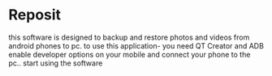 
# Reposit
this software is designed to backup and restore photos and videos from android phones to pc.
to use this application-
you need QT Creator and ADB
enable developer options on your mobile and connect your phone to the pc..
start using the software

